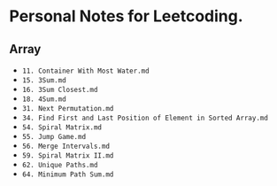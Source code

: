 # Personal Notes for Leetcoding. 

## Array
- `11. Container With Most Water.md`
- `15. 3Sum.md`
- `16. 3Sum Closest.md`
- `18. 4Sum.md`
- `31. Next Permutation.md`
- `34. Find First and Last Position of Element in Sorted Array.md`
- `54. Spiral Matrix.md`
- `55. Jump Game.md`
- `56. Merge Intervals.md`
- `59. Spiral Matrix II.md`
- `62. Unique Paths.md`
- `64. Minimum Path Sum.md`

